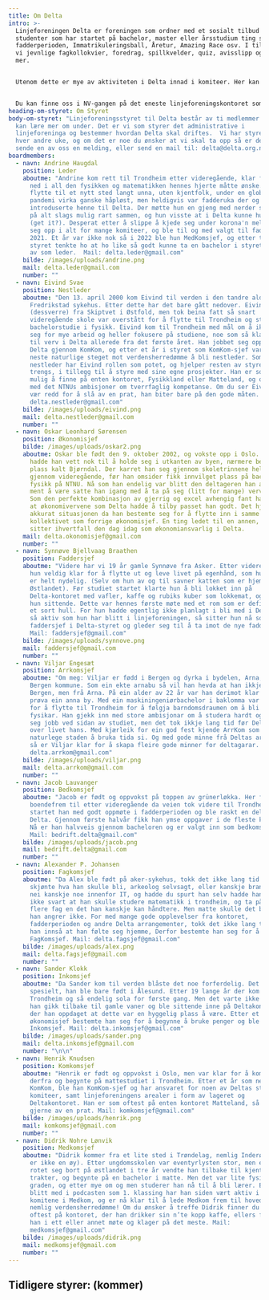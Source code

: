 ```yaml
---
title: Om Delta
intro: >-
  Linjeforeningen Delta er foreningen som ordner med et sosialt tilbud for alle
  studenter som har startet på bachelor, master eller årsstudium ting som
  fadderperioden, Immatrikuleringsball, Åretur, Amazing Race osv. I tillegg har
  vi jevnlige fagkollokvier, foredrag, spillkvelder, quiz, avisslipp og mye, mye
  mer. 


  Utenom dette er mye av aktiviteten i Delta innad i komiteer. Her kan man gjøre alt fra å skrive avis, være bak kulissene på linjeforeningens største arrangementer eller lære seg å brygge øl. "Hvem er det som kan være med på dette?" spør du kanskje. Svaret på det er: alle. For det viktigste er jo å Delta!


  Du kan finne oss i NV-gangen på det eneste linjeforeningskontoret som alltid er åpent. Kom innom og ta n gratis kopper kaffe og slå av en prat da vel!
heading-om-styret: Om Styret
body-om-styret: "Linjeforeningsstyret til Delta består av ti medlemmer som du
  kan lære mer om under. Det er vi som styrer det administrative i
  linjeforeninga og bestemmer hvordan Delta skal driftes.  Vi har styremøter
  hver andre uke, og om det er noe du ønsker at vi skal ta opp så er det bare å
  sende en av oss en melding, eller send en mail til: delta@delta.org.ntnu.no"
boardmembers:
  - navn: Andrine Haugdal
    position: Leder
    aboutme: "Andrine kom rett til Trondheim etter videregående, klar for å dykke
      ned i all den fysikken og matematikken hennes hjerte måtte ønske. Det å
      flytte til et nytt sted langt unna, uten kjentfolk, under en global
      pandemi virka ganske håpløst, men heldigvis var fadderuka der og
      introduserte henne til Delta. Der møtte hun en gjeng med nerder som finner
      på alt slags mulig rart sammen, og hun visste at i Delta kunne hun DELta
      (get it?). Desperat etter å slippe å kjede seg under korona'n meldte hun
      seg opp i alt for mange komiteer, og ble til og med valgt til faddersjef i
      2021. Et år var ikke nok så i 2022 ble hun MedKomsjef, og etter to år i
      styret tenkte ho at ho like så godt kunne ta en bachelor i styret og runde
      av som leder.  Mail: delta.leder@gmail.com"
    bilde: /images/uploads/andrine.png
    mail: delta.leder@gmail.com
    number: ""
  - navn: Eivind Svae
    position: Nestleder
    aboutme: "Den 13. april 2000 kom Eivind til verden i den tandre alder av 0 år på
      Fredrikstad sykehus. Etter dette har det bare gått nedover. Eivind er
      (dessverre) fra Skiptvet i Østfold, men tok beina fatt så snart
      videregående skole var overstått for å flytte til Trondheim og starte et
      bachelorstudie i fysikk. Eivind kom til Trondheim med mål om å ikke ta på
      seg for mye arbeid og heller fokusere på studiene, noe som så klart ledet
      til verv i Delta allerede fra det første året. Han jobbet seg oppover i
      Delta gjennom KomKom, og etter et år i styret som KomKom-sjef var det
      neste naturlige steget mot verdensherredømme å bli nestleder. Som
      nestleder har Eivind rollen som potet, og hjelper resten av styret der det
      trengs, i tillegg til å styre med sine egne prosjekter. Han er som oftest
      mulig å finne på enten kontoret, Fysikkland eller Matteland, og oppfyller
      med det NTNUs ambisjoner om tverrfaglig kompetanse. Om du ser Eivind, ikke
      vær redd for å slå av en prat, han biter bare på den gode måten. Mail:
      delta.nestleder@gmail.com"
    bilde: /images/uploads/eivind.png
    mail: delta.nestleder@gmail.com
    number: ""
  - navn: Oskar Leonhard Sørensen
    position: Økonomisjef
    bilde: /images/uploads/oskar2.png
    aboutme: Oskar ble født den 9. oktober 2002, og vokste opp i Oslo. Heldigvis
      hadde han vett nok til å holde seg i utkanten av byen, nærmere bestemt en
      plass kalt Bjørndal. Der karret han seg gjennom skoletrinnene helt opp
      gjennom videregående, før han omsider fikk innvilget plass på bachelor i
      fysikk på NTNU. Nå som han endelig var blitt den deltageren han alltid var
      ment å være satte han igang med å ta på seg (litt for mange) verv i Delta.
      Som den perfekte kombinasjon av gjerrig og excel avhengig fant han fort ut
      at økonomivervene som Delta hadde å tilby passet han godt. Det hjalp ikke
      akkurat situasjonen da han bestemte seg for å flytte inn i samme
      kollektivet som forrige økonomisjef. En ting ledet til en annen, og Oskar
      sitter ihvertfall den dag idag som økonomiansvarlig i Delta.
    mail: delta.okonomisjef@gmail.com
    number: ""
  - navn: Synnøve Bjellvaag Braathen
    position: Faddersjef
    aboutme: "Videre har vi 19 år gamle Synnøve fra Asker. Etter videregående var
      hun veldig klar for å flytte ut og leve livet på egenhånd, som hun synes
      er helt nydelig. (Selv om hun av og til savner katten som er hjemme på
      Østlandet). Før studiet startet klarte hun å bli lokket inn på
      Delta-kontoret med vafler, kaffe og rubiks kuber som lokkemat, og der ble
      hun sittende. Dette var hennes første møte med et rom som er definert som
      et sort hull. For hun hadde egentlig ikke planlagt i bli med i Delta. Men
      så aktiv som hun har blitt i linjeforeningen, så sitter hun nå som
      faddersjef i Delta-styret og gleder seg til å ta imot de nye fadderbarna.
      Mail: faddersjef@gmail.com"
    bilde: /images/uploads/synnove.png
    mail: faddersjef@gmail.com
    number: ""
  - navn: Viljar Engesæt
    position: Arrkomsjef
    aboutme: "Om meg: Viljar er fødd i Bergen og dyrka i bydelen, Arna, kjernen av
      Bergen kommune. Som ein ekte arnabu så vil han hevda at han ikkje er frå
      Bergen, men frå Arna. På ein alder av 22 år var han derimot klar for å
      prøva ein anna by. Med ein maskiningeniørbachelor i baklomma var han klar
      for å flytte til Trondheim for å følgja barndomsdraumen om å bli ein
      fysikar. Han gjekk inn med store ambisjonar om å studera hardt og skaffa
      seg jobb ved sidan av studiet, men det tok ikkje lang tid før Delta tok
      over livet hans. Med kjærleik for ein god fest kjende ArrKom som det mest
      naturlege staden å bruka tida si. Og med gode minne frå Deltas arrangement
      så er Viljar klar for å skapa fleire gode minner for deltagarar. Mail:
      delta.arrkom@gmail.com"
    bilde: /images/uploads/viljar.png
    mail: delta.arrkom@gmail.com
    number: ""
  - navn: Jacob Lauvanger
    position: Bedkomsjef
    aboutme: "Jacob er født og oppvokst på toppen av grünerløkka. Her forble han
      boendefrem til etter videregående da veien tok videre til Trondheim. Her
      startet han med godt oppmøte i fadderperioden og ble raskt en del av
      Delta. Gjennom første halvår fikk han ymse oppgaver i de fleste komiteer.
      Nå er han halvveis gjennom bacheloren og er valgt inn som bedkomsjef.
      Mail: bedrift.delta@gmail.com"
    bilde: /images/uploads/jacob.png
    mail: bedrift.delta@gmail.com
    number: ""
  - navn: Alexander P. Johansen
    position: Fagkomsjef
    aboutme: "Da Alex ble født på aker-sykehus, tokk det ikke lang tid før de fleste
      skjønte hva han skulle bli, arkeolog selvsagt, eller kanskje brannmann,
      nei kanskje noe innenfor IT, og hadde du spurt han selv hadde han nokk
      ikke svart at han skulle studere matematikk i trondheim, og ta på seg litt
      flere fag en det han kanskje kan håndtere. Men matte skulle det bli, og
      han angrer ikke. For med mange gode opplevelser fra kontoret,
      fadderperioden og andre Delta arrangementer, tokk det ikke lang tid før
      han innså at han følte seg hjemme, Derfor bestemte han seg for å bli
      FagKomsjef. Mail: delta.fagsjef@gmail.com"
    bilde: /images/uploads/alex.png
    mail: delta.fagsjef@gmail.com
    number: ""
  - navn: Sander Klokk
    position: Inkomsjef
    aboutme: "Da Sander kom til verden blåste det noe forferdelig. Det var ikke noe
      spesielt, han ble bare født i Ålesund. Etter 19 lange år der kom han til
      Trondheim og så endelig sola for første gang. Men det varte ikke lenge før
      han gikk tilbake til gamle vaner og ble sittende inne på Deltakontoret,
      der han oppdaget at dette var en hyggelig plass å være. Etter et år som
      økonomisjef bestemte han seg for å begynne å bruke penger og ble derfor
      Inkomsjef. Mail: delta.inkomsjef@gmail.com"
    bilde: /images/uploads/sander.png
    mail: delta.inkomsjef@gmail.com
    number: "\n\n"
  - navn: Henrik Knudsen
    position: Komkomsjef
    aboutme: "Henrik er født og oppvokst i Oslo, men var klar for å komme seg vekk
      derfra og begynte på mattestudiet i Trondheim. Etter et år som nestleder i
      KomKom, ble han KomKom-sjef og har ansvaret for noen av Deltas største
      komiteer, samt linjeforeningens arealer i form av lageret og
      Deltakontoret. Han er som oftest på enten kontoret Matteland, så slå
      gjerne av en prat. Mail: komkomsjef@gmail.com"
    bilde: /images/uploads/henrik.png
    mail: komkomsjef@gmail.com
    number: ""
  - navn: Didrik Nohre Lønvik
    position: Medkomsjef
    aboutme: "Didrik kommer fra et lite sted i Trøndelag, nemlig Inderøy (Nei, det
      er ikke en øy). Etter ungdomsskolen var eventyrlysten stor, men etter å ha
      rotet seg bort på østlandet i tre år vendte han tilbake til kjente
      trakter, og begynte på en bachelor i matte. Men det var lite fysikk i den
      graden, og etter mye om og men studerer han nå til å bli lærer. Etter å ha
      blitt med i podcasten som 1. klassing har han siden vært aktiv i alle
      komitene i Medkom, og er nå klar til å lede Medkom frem til hovedformålet,
      nemlig verdensherredømme! Om du ønsker å treffe Didrik finner du han
      oftest på kontoret, der han drikker sin n’te kopp kaffe, ellers finner du
      han i ett eller annet møte og klager på det meste. Mail:
      medkomsjef@gmail.com"
    bilde: /images/uploads/didrik.png
    mail: medkomsjef@gmail.com
    number: ""
---
```

## Tidligere styrer: (kommer)